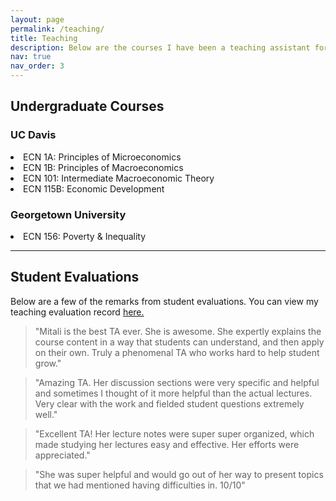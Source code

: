 ```yaml
---
layout: page
permalink: /teaching/
title: Teaching
description: Below are the courses I have been a teaching assistant for.
nav: true
nav_order: 3
---
```


<h2> Undergraduate Courses </h2>
<h3> UC Davis </h3>

<li>ECN 1A: Principles of Microeconomics</li>

<li>ECN 1B: Principles of Macroeconomics</li>

<li>ECN 101: Intermediate Macroeconomic Theory</li>

<li>ECN 115B: Economic Development</li>

<h3> Georgetown University </h3>

<li>ECN 156: Poverty & Inequality</li>

---

<h2> Student Evaluations</h2>
Below are a few of the remarks from student evaluations. You can view my teaching evaluation record <a href="{{ evals.pdf | prepend: 'assets/pdf/' | relative_url}}">here.</a>

> "Mitali is the best TA ever. She is awesome. She expertly explains the course content in a way that students can understand, and then apply on their own. Truly a phenomenal TA who works
hard to help student grow."

> "Amazing TA. Her discussion sections were very specific and helpful and sometimes I thought of it more helpful than the actual lectures. Very clear with the work and fielded student questions
extremely well."

> "Excellent TA! Her lecture notes were super super organized, which made studying her lectures easy and effective. Her efforts were appreciated."

> "She was super helpful and would go out of her way to present topics that we had mentioned having difficulties in. 10/10"
